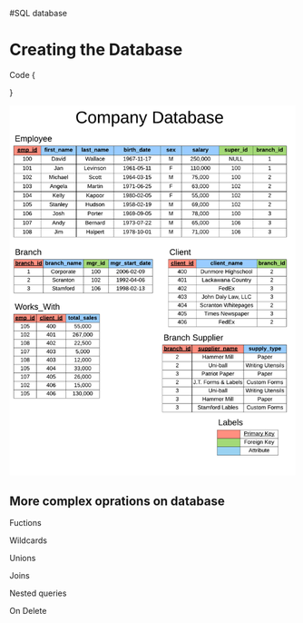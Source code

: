 #SQL database

<h1>Creating the Database</h1>
Code {

}

<img src="Assets/company-database.pdf"></img>


<h2> More complex oprations on database</h2>

Fuctions

Wildcards

Unions

Joins

Nested queries

On Delete